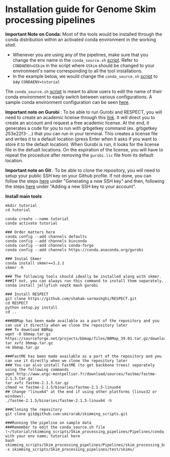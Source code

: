 # Installation guide for Genome Skim processing pipelines

**Important Note on Conda:** Most of the tools would be installed through the conda distribution within an activated conda environment in the working shell. 

* Whenever you are using any of the pipelines, make sure that you change the env name in the `conda_source.sh` [script](https://github.com/smirarab/skimming_scripts/blob/master/Skim_processing_pipelines/Pipelines/conda_source.sh). Refer to `CONDAENV=GSkim` in the script where `GSkim` should be changed to your environment's name corresponding to all the tool installations.
* In the example below, we would change the `conda_source.sh` [script](https://github.com/smirarab/skimming_scripts/blob/master/Skim_processing_pipelines/Pipelines/conda_source.sh) to say `CONDAENV=tutorial`

The `conda_source.sh` [script](https://github.com/smirarab/skimming_scripts/blob/master/Skim_processing_pipelines/Pipelines/conda_source.sh) is meant to allow users to edit the name of their conda environment to easily switch between various configurations. A sample conda environment configuration can be seen [here](https://github.com/smirarab/skimming_scripts/blob/master/environment.yml). 

**Important note on Gurobi** : To be able to run Gurobi and RESPECT, you will need to create an academic license through this [link](https://www.gurobi.com/documentation/9.1/quickstart_mac/obtaining_a_grb_license.html). It will direct you to create an account and request a free academic license. At the end, it generates a code for you to run with grbgetkey command (ex. grbgetkey 253e22f3-...) that you can run in your terminal. This creates a license file and writes it to a default location (press Enter when it asks if you want to store it to the default location). When Gurobi is run, it looks for the license file in the defualt locations. On the expiration of the license, you will have to repeat the procedure after removing the `gurobi.lic` file from its default location.

**Important note on Git** : To be able to clone the repository, you will need to setup your public SSH key on your Github profile. If not done, you can follow the steps [here](https://docs.github.com/en/authentication/connecting-to-github-with-ssh/generating-a-new-ssh-key-and-adding-it-to-the-ssh-agent) under "Generating a new SSH key" and then, following the steps [here](https://docs.github.com/en/authentication/connecting-to-github-with-ssh/adding-a-new-ssh-key-to-your-github-account) under "Adding a new SSH key to your account".

**Install main tools**

```
mkdir tutorial
cd tutorial

conda create --name tutorial
conda activate tutorial

### Order matters here
conda config --add channels defaults
conda config --add channels bioconda
conda config --add channels conda-forge
conda config --add channels https://conda.anaconda.org/gurobi

### Instal Skmer
conda install skmer==3.2.1
skmer -h

### The following tools should ideally be installed along with skmer. 
###If not, you can always run this command to install them separately.
conda install jellyfish seqtk mash gurobi 

### Install RESPECT
git clone https://github.com/shahab-sarmashghi/RESPECT.git
cd RESPECT
python setup.py install
cd ..

###BBMap has been made available as a part of the repository and you can use it directly when we clone the repository later
### To download BBMap
wget -O bbmap.tar.gz https://sourceforge.net/projects/bbmap/files/BBMap_39.01.tar.gz/download
tar xvfz bbmap.tar.gz
rm bbmap.tar.gz

###FastME has been made available as a part of the repository and you can use it directly when we clone the repository later
### You can also install FastME (to get backbone trees) separately using the following commands
wget http://www.atgc-montpellier.fr/download/sources/fastme/fastme-2.1.5.tar.gz
tar xvfz fastme-2.1.5.tar.gz
chmod +x fastme-2.1.5/binaries/fastme-2.1.5-linux64
## Change "linux64" at the end if using other platforms (linux32 or windows).
./fastme-2.1.5/binaries/fastme-2.1.5-linux64 -h

###Cloning the repository 
git clone git@github.com:smirarab/skimming_scripts.git

###Running the pipeline on sample data
###Remember to edit the conda_source.sh file (~/tutorial/skimming_scripts/Skim_processing_pipelines/Pipelines/conda_source.sh) with your env name; tutorial here
bash skimming_scripts/Skim_processing_pipelines/Pipelines/skim_processing_batch.sh -x skimming_scripts/Skim_processing_pipelines/test/skims/

```

